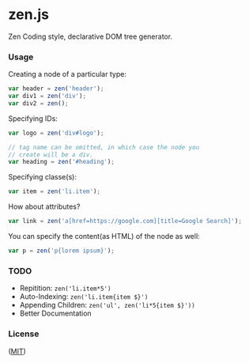 # zen.js

Zen Coding style, declarative DOM tree generator.

### Usage

Creating a node of a particular type:

```javascript
var header = zen('header');
var div1 = zen('div');
var div2 = zen();
```

Specifying IDs:

```javascript
var logo = zen('div#logo');

// tag name can be omitted, in which case the node you
// create will be a div.
var heading = zen('#heading');
```

Specifying classe(s):

```javascript
var item = zen('li.item');
```

How about attributes?

```javascript
var link = zen('a[href=https://google.com][title=Google Search]');
```

You can specify the content(as HTML) of the node as well:

```javascript
var p = zen('p{lorem ipsum}');
```

### TODO

* Repitition: `zen('li.item*5')`
* Auto-Indexing: `zen('li.item{item $}')`
* Appending Children: `zen('ul', zen('li*5{item $}'))`
* Better Documentation

### License

([MIT](http://623hs.mit-license.org))

